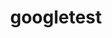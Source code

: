 ---
title: "googletest"
layout: cache
categories: [package, develop]
meta: {"versions": ["1.12.1"], "compilers": ["gcc@=7.3.1"], "oss": ["amzn2"], "platforms": ["linux"], "targets": ["ivybridge", "x86_64_v3"], "stacks": ["root"], "num_specs": 6, "num_specs_by_stack": {"root": 6}}
spec_details: [{"hash": "7czvjeep537aq7hlgm4wnphfoonzt7gj", "compiler": "gcc@=7.3.1", "versions": ["1.12.1"], "os": "amzn2", "platform": "linux", "target": "ivybridge", "variants": ["build_system=cmake", "build_type=RelWithDebInfo", "cxxstd=11", "+gmock", "~ipo", "+pthreads", "+shared"], "stacks": ["root"], "size": "-", "tarball": "https://binaries.spack.io/develop/build_cache/linux-amzn2-ivybridge/gcc-7.3.1/googletest-1.12.1/linux-amzn2-ivybridge-gcc-7.3.1-googletest-1.12.1-7czvjeep537aq7hlgm4wnphfoonzt7gj.spack"}, {"hash": "y5svtbgl3uvx2nydavprdcvfljcjniy3", "compiler": "gcc@=7.3.1", "versions": ["1.12.1"], "os": "amzn2", "platform": "linux", "target": "ivybridge", "variants": ["build_system=cmake", "build_type=RelWithDebInfo", "cxxstd=11", "+gmock", "~ipo", "+pthreads", "+shared"], "stacks": ["root"], "size": "-", "tarball": "https://binaries.spack.io/develop/build_cache/linux-amzn2-ivybridge/gcc-7.3.1/googletest-1.12.1/linux-amzn2-ivybridge-gcc-7.3.1-googletest-1.12.1-y5svtbgl3uvx2nydavprdcvfljcjniy3.spack"}, {"hash": "ruauy4bjaiw34mv5l2gh5cmm5fk5v4o6", "compiler": "gcc@=7.3.1", "versions": ["1.12.1"], "os": "amzn2", "platform": "linux", "target": "x86_64_v3", "variants": ["build_type=RelWithDebInfo", "cxxstd=11", "+gmock", "~ipo", "+pthreads", "+shared"], "stacks": ["root"], "size": "-", "tarball": "https://binaries.spack.io/develop/build_cache/linux-amzn2-x86_64_v3/gcc-7.3.1/googletest-1.12.1/linux-amzn2-x86_64_v3-gcc-7.3.1-googletest-1.12.1-ruauy4bjaiw34mv5l2gh5cmm5fk5v4o6.spack"}, {"hash": "svpnducgtopplgcqdxbea7xti4qub6jv", "compiler": "gcc@=7.3.1", "versions": ["1.12.1"], "os": "amzn2", "platform": "linux", "target": "x86_64_v3", "variants": ["build_system=cmake", "build_type=RelWithDebInfo", "cxxstd=11", "+gmock", "~ipo", "+pthreads", "+shared"], "stacks": ["root"], "size": "-", "tarball": "https://binaries.spack.io/develop/build_cache/linux-amzn2-x86_64_v3/gcc-7.3.1/googletest-1.12.1/linux-amzn2-x86_64_v3-gcc-7.3.1-googletest-1.12.1-svpnducgtopplgcqdxbea7xti4qub6jv.spack"}, {"hash": "ci2ifz5yal6qyia3fnaztolsrnuf33ng", "compiler": "gcc@=7.3.1", "versions": ["1.12.1"], "os": "amzn2", "platform": "linux", "target": "x86_64_v3", "variants": ["build_type=RelWithDebInfo", "cxxstd=11", "+gmock", "~ipo", "+pthreads", "+shared"], "stacks": ["root"], "size": "-", "tarball": "https://binaries.spack.io/develop/build_cache/linux-amzn2-x86_64_v3/gcc-7.3.1/googletest-1.12.1/linux-amzn2-x86_64_v3-gcc-7.3.1-googletest-1.12.1-ci2ifz5yal6qyia3fnaztolsrnuf33ng.spack"}, {"hash": "onzlppegdigx5iill4gsngplivshyyqb", "compiler": "gcc@=7.3.1", "versions": ["1.12.1"], "os": "amzn2", "platform": "linux", "target": "x86_64_v3", "variants": ["build_system=cmake", "build_type=RelWithDebInfo", "cxxstd=11", "+gmock", "~ipo", "+pthreads", "+shared"], "stacks": ["root"], "size": "-", "tarball": "https://binaries.spack.io/develop/build_cache/linux-amzn2-x86_64_v3/gcc-7.3.1/googletest-1.12.1/linux-amzn2-x86_64_v3-gcc-7.3.1-googletest-1.12.1-onzlppegdigx5iill4gsngplivshyyqb.spack"}]
---